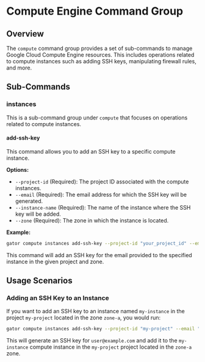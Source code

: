 
# Compute Engine Command Group

## Overview

The `compute` command group provides a set of sub-commands to manage Google Cloud Compute Engine resources. This includes operations related to compute instances such as adding SSH keys, manipulating firewall rules, and more.

## Sub-Commands

### instances

This is a sub-command group under `compute` that focuses on operations related to compute instances.

#### add-ssh-key

This command allows you to add an SSH key to a specific compute instance.

**Options:**

-   `--project-id` (Required): The project ID associated with the compute instances.
-   `--email` (Required): The email address for which the SSH key will be generated.
-   `--instance-name` (Required): The name of the instance where the SSH key will be added.
-   `--zone` (Required): The zone in which the instance is located.

**Example:**

```bash
gator compute instances add-ssh-key --project-id "your_project_id" --email "your_email" --instance-name "your_instance_name" --zone "your_zone"
```

This command will add an SSH key for the email provided to the specified instance in the given project and zone.

## Usage Scenarios

### Adding an SSH Key to an Instance

If you want to add an SSH key to an instance named `my-instance` in the project `my-project` located in the zone `zone-a`, you would run:

```bash
gator compute instances add-ssh-key --project-id "my-project" --email "user@example.com" --instance-name "my-instance" --zone "zone-a"
```

This will generate an SSH key for `user@example.com` and add it to the `my-instance` compute instance in the `my-project` project located in the `zone-a` zone.
